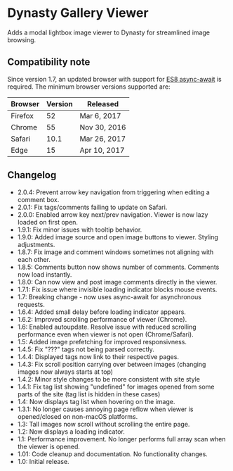 # Dynasty Gallery Viewer

Adds a modal lightbox image viewer to Dynasty for streamlined image browsing.

## Compatibility note
Since version 1.7, an updated browser with support for [ES8 async-await](https://caniuse.com/#feat=async-functions) is required. The minimum browser versions supported are:

| Browser | Version | Released |
|----|----|----|
| Firefox | 52 | Mar 6, 2017 |
| Chrome | 55 | Nov 30, 2016 |
| Safari | 10.1 | Mar 26, 2017 |
| Edge | 15 | Apr 10, 2017 |

## Changelog
* 2.0.4: Prevent arrow key navigation from triggering when editing a comment box.
* 2.0.1: Fix tags/comments failing to update on Safari.
* 2.0.0: Enabled arrow key next/prev navigation. Viewer is now lazy loaded on first open.
* 1.9.1: Fix minor issues with tooltip behavior.
* 1.9.0: Added image source and open image buttons to viewer. Styling adjustments.
* 1.8.7: Fix image and comment windows sometimes not aligning with each other.
* 1.8.5: Comments button now shows number of comments. Comments now load instantly.
* 1.8.0: Can now view and post image comments directly in the viewer.
* 1.7.1: Fix issue where invisible loading indicator blocks mouse events.
* 1.7: Breaking change - now uses async-await for asynchronous requests.
* 1.6.4: Added small delay before loading indicator appears.
* 1.6.2: Improved scrolling performance of viewer (Chrome).
* 1.6: Enabled autoupdate. Resolve issue with reduced scrolling performance even when viewer is not open (Chrome/Safari).
* 1.5: Added image prefetching for improved responsivness.
* 1.4.5: Fix "???" tags not being parsed correctly.
* 1.4.4: Displayed tags now link to their respective pages.
* 1.4.3: Fix scroll position carrying over between images (changing images now always starts at top)
* 1.4.2: Minor style changes to be more consistent with site style
* 1.4.1: Fix tag list showing "undefined" for images opened from some parts of the site (tag list is hidden in these cases)
* 1.4: Now displays tag list when hovering on the image.
* 1.3.1: No longer causes annoying page reflow when viewer is opened/closed on non-macOS platforms.
* 1.3: Tall images now scroll without scrolling the entire page.
* 1.2: Now displays a loading indicator.
* 1.1: Performance improvement. No longer performs full array scan when the viewer is opened.
* 1.01: Code cleanup and documentation. No functionality changes.
* 1.0: Initial release.